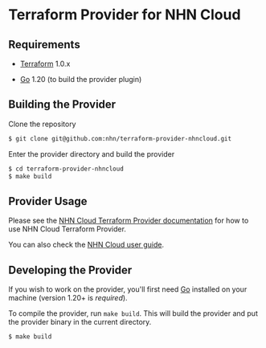 Terraform Provider for NHN Cloud
============================

Requirements
------------

* [Terraform](https://www.terraform.io/downloads.html) 1.0.x

* [Go](https://golang.org/doc/install) 1.20 (to build the provider plugin)

Building the Provider
---------------------

Clone the repository

```sh
$ git clone git@github.com:nhn/terraform-provider-nhncloud.git
```

Enter the provider directory and build the provider

```sh
$ cd terraform-provider-nhncloud
$ make build
```

Provider Usage
-----------------

Please see the [NHN Cloud Terraform Provider documentation]() for how to use NHN Cloud Terraform Provider.

You can also check the [NHN Cloud user guide](https://docs.nhncloud.com/ko/Compute/Instance/ko/terraform-guide/).


Developing the Provider
---------------------------

If you wish to work on the provider, you'll first need [Go](https://golang.org) installed on your machine (version 1.20+ is *required*).

To compile the provider, run `make build`. This will build the provider and put the provider binary in the current directory.

```sh
$ make build
```
